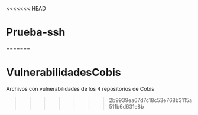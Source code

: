 <<<<<<< HEAD
# Prueba-ssh
=======
# VulnerabilidadesCobis
 Archivos con vulnerabilidades de los 4 repositorios de Cobis
>>>>>>> 2b9939ea67d7c18c53e768b3115a511b6d631e8b

